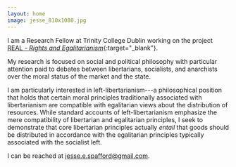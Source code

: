 ```yaml
---
layout: home
image: jesse_810x1080.jpg
---
```


I am a Research Fellow at Trinity College Dublin working on the project [REAL - _Rights and Egalitarianism_](https://www.realresearch.eu/){:target="_blank"}. 

My research is focused on social and political philosophy with particular attention paid to debates between libertarians, socialists, and anarchists over the moral status of the market and the state.

I am particularly interested in left-libertarianism---a philosophical position that holds that certain moral principles traditionally associated with libertarianism are compatible with egalitarian views about the distribution of resources. While standard accounts of left-libertarianism emphasize the mere compatibility of libertarian and egalitarian principles, I seek to demonstrate that core libertarian principles actually _entail_ that goods should be distributed in accordance with the egalitarian principles typically associated with the socialist left.

I can be reached at jesse.e.spafford@gmail.com.
